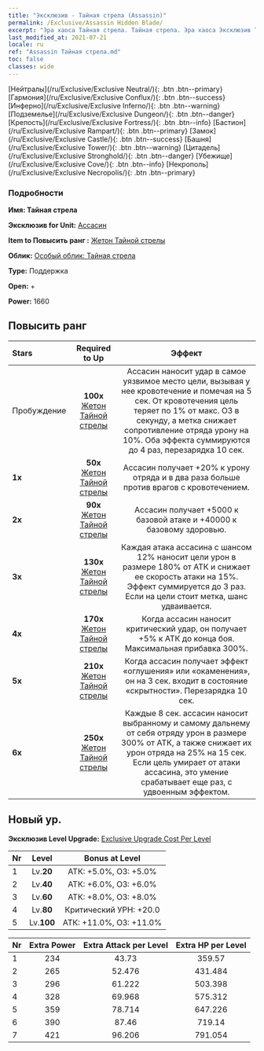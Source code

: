 ```yaml
---
title: "Эксклюзив - Тайная стрела (Assassin)"
permalink: /Exclusive/Assassin Hidden Blade/
excerpt: "Эра хаоса Тайная стрела. Тайная стрела. Эра хаоса Эксклюзив Тайная стрела. Ассасин Эксклюзив."
last_modified_at: 2021-07-21
locale: ru
ref: "Assassin Тайная стрела.md"
toc: false
classes: wide
---
```

 [Нейтралы](/ru/Exclusive/Exclusive Neutral/){: .btn .btn--primary} [Гармония](/ru/Exclusive/Exclusive Conflux/){: .btn .btn--success} [Инферно](/ru/Exclusive/Exclusive Inferno/){: .btn .btn--warning} [Подземелье](/ru/Exclusive/Exclusive Dungeon/){: .btn .btn--danger} [Крепость](/ru/Exclusive/Exclusive Fortress/){: .btn .btn--info} [Бастион](/ru/Exclusive/Exclusive Rampart/){: .btn .btn--primary} [Замок](/ru/Exclusive/Exclusive Castle/){: .btn .btn--success} [Башня](/ru/Exclusive/Exclusive Tower/){: .btn .btn--warning} [Цитадель](/ru/Exclusive/Exclusive Stronghold/){: .btn .btn--danger} [Убежище](/ru/Exclusive/Exclusive Cove/){: .btn .btn--info} [Некрополь](/ru/Exclusive/Exclusive Necropolis/){: .btn .btn--primary} 

### Подробности
 **Имя: Тайная стрела** 

 **Эксклюзив for Unit:** [Ассасин](/ru/units/Assassin/) 

 **Item to Повысить ранг :** [Жетон Тайной стрелы](/ru/Items/con_2200/)

 **Облик:** [Особый облик: Тайная стрела](/ru/Items/con_2199/)

 **Type:** Поддержка

 **Open:** +

 **Power:** 1660

## Повысить ранг 

  |     Stars    |  Required to Up | Эффект |
  |:-------------|:---------------:|:---------------:|
  |  Пробуждение  | **100x** [Жетон Тайной стрелы](/ru/Items/con_2200/) | Ассасин наносит удар в самое уязвимое место цели, вызывая у нее кровотечение и помечая на 5 сек. От кровотечения цель теряет по 1% от макс. ОЗ в секунду, а метка снижает сопротивление отряда урону на 10%. Оба эффекта суммируются до 4 раз, перезарядка 10 сек. |
  | **1x** <i class="fas fa-star"/> | **50x** [Жетон Тайной стрелы](/ru/Items/con_2200/) | Ассасин получает +20% к урону отряда и в два раза больше против врагов с кровотечением. |
  | **2x** <i class="fas fa-star"/> | **90x** [Жетон Тайной стрелы](/ru/Items/con_2200/) | Ассасин получает +5000 к базовой атаке и +40000 к базовому здоровью. |
  | **3x** <i class="fas fa-star"/> | **130x** [Жетон Тайной стрелы](/ru/Items/con_2200/) | Каждая атака ассасина с шансом 12% наносит цели урон в размере 180% от АТК и снижает ее скорость атаки на 15%. Эффект суммируется до 3 раз. Если на цели стоит метка, шанс удваивается. |
  | **4x** <i class="fas fa-star"/> | **170x** [Жетон Тайной стрелы](/ru/Items/con_2200/) | Когда ассасин наносит критический удар, он получает +5% к АТК до конца боя. Максимальная прибавка 300%. |
  | **5x** <i class="fas fa-star"/> | **210x** [Жетон Тайной стрелы](/ru/Items/con_2200/) | Когда ассасин получает эффект «оглушения» или «окаменения», он на 3 сек. входит в состояние «скрытности». Перезарядка 10 сек. |
  | **6x** <i class="fas fa-star"/> | **250x** [Жетон Тайной стрелы](/ru/Items/con_2200/) | Каждые 8 сек. ассасин наносит выбранному и самому дальнему от себя отряду урон в размере 300% от АТК, а также снижает их урон отряда на 25% на 15 сек. Если цель умирает от атаки ассасина, это умение срабатывает еще раз, с удвоенным эффектом. |


## Новый ур.
 **Эксклюзив Level Upgrade:** [Exclusive Upgrade Cost Per Level](/Exclusive/ExclusiveUpgradeCostPerLevel/)

  |  Nr  |   Level  | Bonus at Level |
  |:-----|:--------:|:--------------:|
  | 1 | Lv.**20** | АТК: +5.0%, ОЗ: +5.0% |
  | 2 | Lv.**40** | АТК: +6.0%, ОЗ: +6.0% |
  | 3 | Lv.**60** | АТК: +8.0%, ОЗ: +8.0% |
  | 4 | Lv.**80** | Критический УРН: +20.0 |
  | 5 | Lv.**100** | АТК: +11.0%, ОЗ: +11.0% |


  |  Nr  |  Extra Power | Extra Attack per Level | Extra HP per Level |
  |:-----|:--------:|:--------:|:--------:|
  | 1 | 234 | 43.73 | 359.57 |
  | 2 | 265 | 52.476 | 431.484 |
  | 3 | 296 | 61.222 | 503.398 |
  | 4 | 328 | 69.968 | 575.312 |
  | 5 | 359 | 78.714 | 647.226 |
  | 6 | 390 | 87.46 | 719.14 |
  | 7 | 421 | 96.206 | 791.054 |


